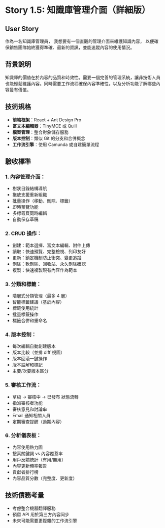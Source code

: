 # Story 1.5: 知識庫管理介面（詳細版）

## User Story
作為一名知識庫管理員，
我想要有一個直觀的管理介面來維護知識內容，
以便確保銷售團隊始終獲得準確、最新的資訊，並能追蹤內容的使用情況。

## 背景說明
知識庫的價值在於內容的品質和時效性。需要一個完善的管理系統，讓非技術人員也能輕鬆維護內容。同時需要工作流程確保內容準確性，以及分析功能了解哪些內容最有價值。

## 技術規格
- **前端框架**：React + Ant Design Pro
- **富文本編輯器**：TinyMCE 或 Quill
- **檔案管理**：整合對象儲存服務
- **版本控制**：類似 Git 的分支和合併概念
- **工作流引擎**：使用 Camunda 或自建簡單流程

## 驗收標準

### 1. 內容管理介面：
- 樹狀目錄結構導航
- 拖放支援重新組織
- 批量操作（移動、刪除、標籤）
- 即時預覽功能
- 多標籤頁同時編輯
- 自動保存草稿

### 2. CRUD 操作：
- 創建：範本選擇、富文本編輯、附件上傳
- 讀取：快速預覽、完整檢視、列印友好
- 更新：鎖定機制防止衝突、變更追蹤
- 刪除：軟刪除、回收站、永久刪除確認
- 複製：快速複製現有內容作為範本

### 3. 分類和標籤：
- 階層式分類管理（最多 4 層）
- 智能標籤建議（基於內容）
- 標籤使用統計
- 批量標籤操作
- 標籤合併和重命名

### 4. 版本控制：
- 每次編輯自動創建版本
- 版本比較（並排 diff 視圖）
- 版本回滾一鍵操作
- 版本註解和標記
- 主要/次要版本區分

### 5. 審核工作流：
- 草稿 → 審核中 → 已發布 狀態流轉
- 指派審核者功能
- 審核意見和討論串
- Email 通知相關人員
- 定期審查提醒（過期內容）

### 6. 分析儀表板：
- 內容使用熱力圖
- 搜索關鍵詞 vs 內容覆蓋率
- 用戶反饋統計（有用/無用）
- 內容更新頻率報告
- 貢獻者排行榜
- 內容品質分數（完整度、更新度）

## 技術債務考量
- 考慮整合機器翻譯服務
- 預留 API 用於第三方內容同步
- 未來可能需要更複雜的工作流引擎
